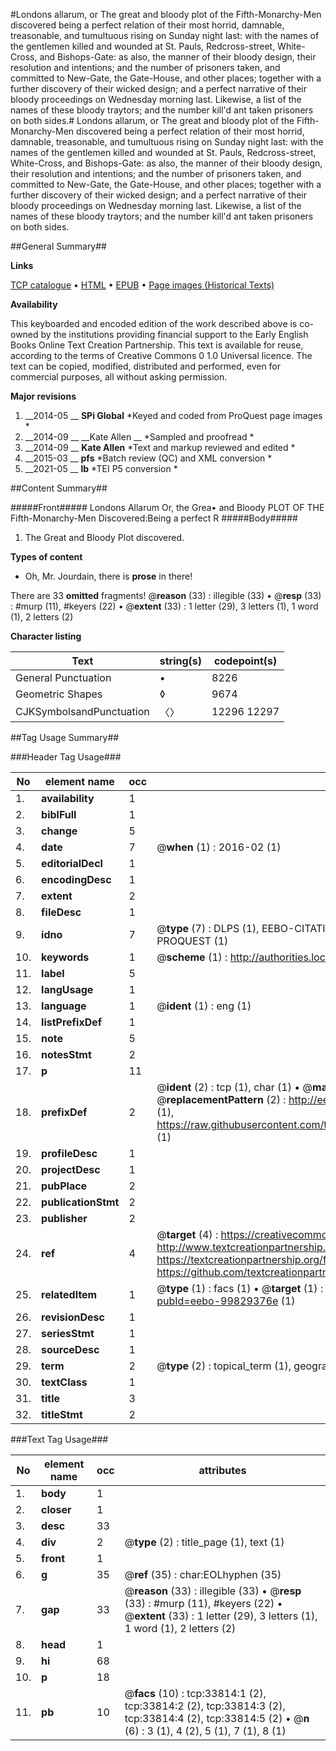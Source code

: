 #Londons allarum, or The great and bloody plot of the Fifth-Monarchy-Men discovered being a perfect relation of their most horrid, damnable, treasonable, and tumultuous rising on Sunday night last: with the names of the gentlemen killed and wounded at St. Pauls, Redcross-street, White-Cross, and Bishops-Gate: as also, the manner of their bloody design, their resolution and intentions; and the number of prisoners taken, and committed to New-Gate, the Gate-House, and other places; together with a further discovery of their wicked design; and a perfect narrative of their bloody proceedings on Wednesday morning last. Likewise, a list of the names of these bloody traytors; and the number kill'd ant taken prisoners on both sides.#
Londons allarum, or The great and bloody plot of the Fifth-Monarchy-Men discovered being a perfect relation of their most horrid, damnable, treasonable, and tumultuous rising on Sunday night last: with the names of the gentlemen killed and wounded at St. Pauls, Redcross-street, White-Cross, and Bishops-Gate: as also, the manner of their bloody design, their resolution and intentions; and the number of prisoners taken, and committed to New-Gate, the Gate-House, and other places; together with a further discovery of their wicked design; and a perfect narrative of their bloody proceedings on Wednesday morning last. Likewise, a list of the names of these bloody traytors; and the number kill'd ant taken prisoners on both sides.

##General Summary##

**Links**

[TCP catalogue](http://www.ota.ox.ac.uk/tcp/)  • 
[HTML](http://tei.it.ox.ac.uk/tcp/Texts-HTML/free/B26/B26183.html)  • 
[EPUB](http://tei.it.ox.ac.uk/tcp/Texts-EPUB/free/B26/B26183.epub) • 
[Page images (Historical Texts)](https://historicaltexts.jisc.ac.uk/eebo-99829376e)

**Availability**

This keyboarded and encoded edition of the work described above is co-owned by the
    institutions providing financial support to the Early English Books Online Text Creation
    Partnership. This text is available for reuse, according to the terms of  Creative Commons 0 1.0 Universal
    licence. The text can be copied, modified, distributed and performed, even for commercial
    purposes, all without asking permission.

**Major revisions**

1. __2014-05 __ __SPi Global__ *Keyed and coded from ProQuest page images *
1. __2014-09 __ __Kate Allen __ *Sampled and proofread *
1. __2014-09 __ __Kate Allen__ *Text and markup reviewed and edited *
1. __2015-03 __ __pfs__ *Batch review (QC) and XML conversion *
1. __2021-05 __ __lb__ *TEI P5 conversion *

##Content Summary##

#####Front#####
Londons Allarum Or, the Grea• and Bloody PLOT OF THE Fifth-Monarchy-Men Discovered:Being a perfect R
#####Body#####

1. The Great and Bloody Plot discovered.

**Types of content**

  * Oh, Mr. Jourdain, there is **prose** in there!

There are 33 **omitted** fragments! 
 @__reason__ (33) : illegible (33)  •  @__resp__ (33) : #murp (11), #keyers (22)  •  @__extent__ (33) : 1 letter (29), 3 letters (1), 1 word (1), 2 letters (2)

**Character listing**


|Text|string(s)|codepoint(s)|
|---|---|---|
|General Punctuation|•|8226|
|Geometric Shapes|◊|9674|
|CJKSymbolsandPunctuation|〈〉|12296 12297|

##Tag Usage Summary##

###Header Tag Usage###

|No|element name|occ|attributes|
|---|---|---|---|
|1.|__availability__|1||
|2.|__biblFull__|1||
|3.|__change__|5||
|4.|__date__|7| @__when__ (1) : 2016-02 (1)|
|5.|__editorialDecl__|1||
|6.|__encodingDesc__|1||
|7.|__extent__|2||
|8.|__fileDesc__|1||
|9.|__idno__|7| @__type__ (7) : DLPS (1), EEBO-CITATION (1), VID (1), EEBO-PROQUEST (1), STC (2), PROQUEST (1)|
|10.|__keywords__|1| @__scheme__ (1) : http://authorities.loc.gov/ (1)|
|11.|__label__|5||
|12.|__langUsage__|1||
|13.|__language__|1| @__ident__ (1) : eng (1)|
|14.|__listPrefixDef__|1||
|15.|__note__|5||
|16.|__notesStmt__|2||
|17.|__p__|11||
|18.|__prefixDef__|2| @__ident__ (2) : tcp (1), char (1)  •  @__matchPattern__ (2) : ([0-9\-]+):([0-9IVX]+) (1), (.+) (1)  •  @__replacementPattern__ (2) : http://eebo.chadwyck.com/downloadtiff?vid=$1&page=$2 (1), https://raw.githubusercontent.com/textcreationpartnership/Texts/master/tcpchars.xml#$1 (1)|
|19.|__profileDesc__|1||
|20.|__projectDesc__|1||
|21.|__pubPlace__|2||
|22.|__publicationStmt__|2||
|23.|__publisher__|2||
|24.|__ref__|4| @__target__ (4) : https://creativecommons.org/publicdomain/zero/1.0/ (1), http://www.textcreationpartnership.org/docs/. (1), https://textcreationpartnership.org/faq/#faq05 (1), https://github.com/textcreationpartnership (1)|
|25.|__relatedItem__|1| @__type__ (1) : facs (1)  •  @__target__ (1) : https://data.historicaltexts.jisc.ac.uk/view?pubId=eebo-99829376e (1)|
|26.|__revisionDesc__|1||
|27.|__seriesStmt__|1||
|28.|__sourceDesc__|1||
|29.|__term__|2| @__type__ (2) : topical_term (1), geographic_name (1)|
|30.|__textClass__|1||
|31.|__title__|3||
|32.|__titleStmt__|2||


###Text Tag Usage###

|No|element name|occ|attributes|
|---|---|---|---|
|1.|__body__|1||
|2.|__closer__|1||
|3.|__desc__|33||
|4.|__div__|2| @__type__ (2) : title_page (1), text (1)|
|5.|__front__|1||
|6.|__g__|35| @__ref__ (35) : char:EOLhyphen (35)|
|7.|__gap__|33| @__reason__ (33) : illegible (33)  •  @__resp__ (33) : #murp (11), #keyers (22)  •  @__extent__ (33) : 1 letter (29), 3 letters (1), 1 word (1), 2 letters (2)|
|8.|__head__|1||
|9.|__hi__|68||
|10.|__p__|18||
|11.|__pb__|10| @__facs__ (10) : tcp:33814:1 (2), tcp:33814:2 (2), tcp:33814:3 (2), tcp:33814:4 (2), tcp:33814:5 (2)  •  @__n__ (6) : 3 (1), 4 (2), 5 (1), 7 (1), 8 (1)|
